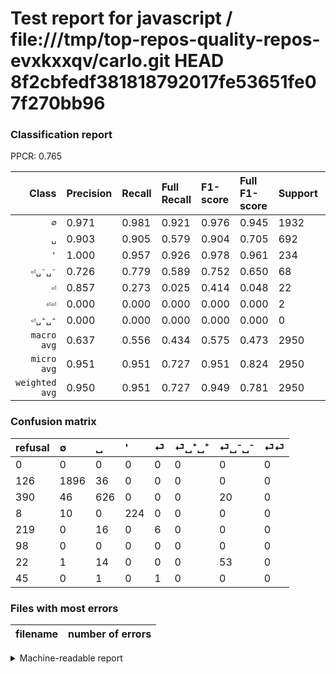 # Test report for javascript / file:///tmp/top-repos-quality-repos-evxkxxqv/carlo.git HEAD 8f2cbfedf381818792017fe53651fe07f270bb96

### Classification report

PPCR: 0.765

| Class | Precision | Recall | Full Recall | F1-score | Full F1-score | Support | Full Support | PPCR |
|------:|:----------|:-------|:------------|:---------|:---------|:--------|:-------------|:-----|
| `∅` | 0.971| 0.981| 0.921| 0.976| 0.945| 1932| 2058| 0.939 |
| `␣` | 0.903| 0.905| 0.579| 0.904| 0.705| 692| 1082| 0.640 |
| `'` | 1.000| 0.957| 0.926| 0.978| 0.961| 234| 242| 0.967 |
| `⏎␣⁻␣⁻` | 0.726| 0.779| 0.589| 0.752| 0.650| 68| 90| 0.756 |
| `⏎` | 0.857| 0.273| 0.025| 0.414| 0.048| 22| 241| 0.091 |
| `⏎⏎` | 0.000| 0.000| 0.000| 0.000| 0.000| 2| 47| 0.043 |
| `⏎␣⁺␣⁺` | 0.000| 0.000| 0.000| 0.000| 0.000| 0| 98| 0.000 |
| `macro avg` | 0.637| 0.556| 0.434| 0.575| 0.473| 2950| 3858| 0.765 |
| `micro avg` | 0.951| 0.951| 0.727| 0.951| 0.824| 2950| 3858| 0.765 |
| `weighted avg` | 0.950| 0.951| 0.727| 0.949| 0.781| 2950| 3858| 0.765 |

### Confusion matrix

|refusal|  ∅| ␣| '| ⏎| ⏎␣⁺␣⁺| ⏎␣⁻␣⁻| ⏎⏎| 
|:---|:---|:---|:---|:---|:---|:---|:---|
|0 |0 |0 |0 |0 |0 |0 |0 |
|126 |1896 |36 |0 |0 |0 |0 |0 |
|390 |46 |626 |0 |0 |0 |20 |0 |
|8 |10 |0 |224 |0 |0 |0 |0 |
|219 |0 |16 |0 |6 |0 |0 |0 |
|98 |0 |0 |0 |0 |0 |0 |0 |
|22 |1 |14 |0 |0 |0 |53 |0 |
|45 |0 |1 |0 |1 |0 |0 |0 |

### Files with most errors

| filename | number of errors|
|:----:|:-----|

<details>
    <summary>Machine-readable report</summary>
```json
{
  "cl_report": {"\u0027": {"f1-score": 0.9781659388646288, "precision": 1.0, "recall": 0.9572649572649573, "support": 234}, "macro avg": {"f1-score": 0.5748235695933778, "precision": 0.6367576128323557, "recall": 0.5564849616831555, "support": 2950}, "micro avg": {"f1-score": 0.9508474576271186, "precision": 0.9508474576271186, "recall": 0.9508474576271186, "support": 2950}, "weighted avg": {"f1-score": 0.9492929529280868, "precision": 0.9501479966757047, "recall": 0.9508474576271186, "support": 2950}, "\u2205": {"f1-score": 0.976061776061776, "precision": 0.9708141321044547, "recall": 0.9813664596273292, "support": 1932}, "\u23ce": {"f1-score": 0.41379310344827586, "precision": 0.8571428571428571, "recall": 0.2727272727272727, "support": 22}, "\u23ce\u23ce": {"f1-score": 0.0, "precision": 0.0, "recall": 0.0, "support": 2}, "\u23ce\u2423\u207a\u2423\u207a": {"f1-score": 0.0, "precision": 0.0, "recall": 0.0, "support": 0}, "\u23ce\u2423\u207b\u2423\u207b": {"f1-score": 0.75177304964539, "precision": 0.726027397260274, "recall": 0.7794117647058824, "support": 68}, "\u2423": {"f1-score": 0.903971119133574, "precision": 0.9033189033189033, "recall": 0.9046242774566474, "support": 692}},
  "cl_report_full": {"\u0027": {"f1-score": 0.9613733905579399, "precision": 1.0, "recall": 0.9256198347107438, "support": 242}, "macro avg": {"f1-score": 0.47297421400901124, "precision": 0.6367576128323557, "recall": 0.434178001928848, "support": 3858}, "micro avg": {"f1-score": 0.8240305522914217, "precision": 0.9508474576271186, "recall": 0.7270606531881804, "support": 3858}, "weighted avg": {"f1-score": 0.7806287589342824, "precision": 0.9044169081355299, "recall": 0.7270606531881804, "support": 3858}, "\u2205": {"f1-score": 0.9454001495886312, "precision": 0.9708141321044547, "recall": 0.9212827988338192, "support": 2058}, "\u23ce": {"f1-score": 0.04838709677419354, "precision": 0.8571428571428571, "recall": 0.024896265560165973, "support": 241}, "\u23ce\u23ce": {"f1-score": 0.0, "precision": 0.0, "recall": 0.0, "support": 47}, "\u23ce\u2423\u207a\u2423\u207a": {"f1-score": 0.0, "precision": 0.0, "recall": 0.0, "support": 98}, "\u23ce\u2423\u207b\u2423\u207b": {"f1-score": 0.6503067484662578, "precision": 0.726027397260274, "recall": 0.5888888888888889, "support": 90}, "\u2423": {"f1-score": 0.7053521126760564, "precision": 0.9033189033189033, "recall": 0.5785582255083179, "support": 1082}},
  "ppcr": 0.7646448937273198
}
```
</details>
